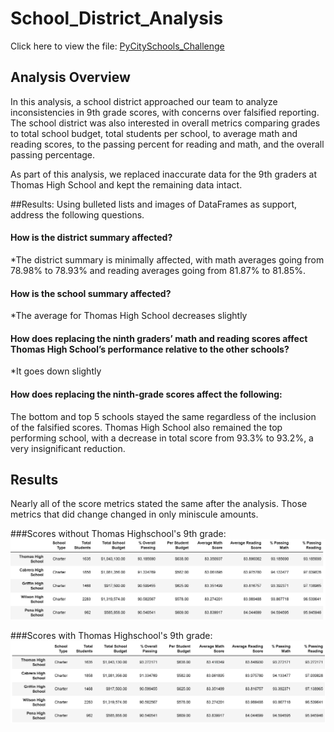 # School_District_Analysis
Click here to view the file: [PyCitySchools_Challenge](https://github.com/robbe-verhofste/Py_Schools/blob/main/PyCitySchools_Challenge.ipynb)

## Analysis Overview
In this analysis, a school district approached our team to analyze inconsistencies in 9th grade scores, with concerns over falsified reporting. The school district was also interested in overall metrics comparing grades to total school budget, total students per school, to average math and reading scores, to the passing percent for reading and math, and the overall passing percentage.

As part of this analysis, we replaced inaccurate data for the 9th graders at Thomas High School and kept the remaining data intact.

##Results: Using bulleted lists and images of DataFrames as support, address the following questions.

#### How is the district summary affected?
  *The district summary is minimally affected, with math averages going from 78.98% to 78.93% and reading averages going from 81.87% to 81.85%.
#### How is the school summary affected?
  *The average for Thomas High School decreases slightly
#### How does replacing the ninth graders’ math and reading scores affect Thomas High School’s performance relative to the other schools?
  *It goes down slightly
#### How does replacing the ninth-grade scores affect the following:

The bottom and top 5 schools stayed the same regardless of the inclusion of the falsified scores. Thomas High School also remained the top performing school, with a decrease in total score from 93.3% to 93.2%, a very insignificant reduction.


## Results
Nearly all of the score metrics stated the same after the analysis. Those metrics that did change changed in only miniscule amounts.

###Scores without Thomas Highschool's 9th grade:
![File name](https://github.com/robbe-verhofste/Py_Schools/blob/main/Resources/top5_grade.PNG)

###Scores with Thomas Highschool's 9th grade:
![File name](https://github.com/robbe-verhofste/Py_Schools/blob/main/Resources/top5_w_9th_grade.PNG)
